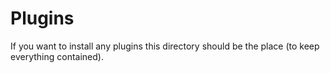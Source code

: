# Plugins

If you want to install any plugins this directory should be the place (to keep
everything contained).

